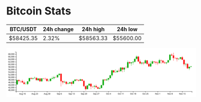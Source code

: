# Bitcoin Stats

BTC/USDT|24h change|24h high|24h low|
|---|---|---|---|
|$58425.35|2.32%|$58563.33|$55600.00|

<img src="./chart.svg">
